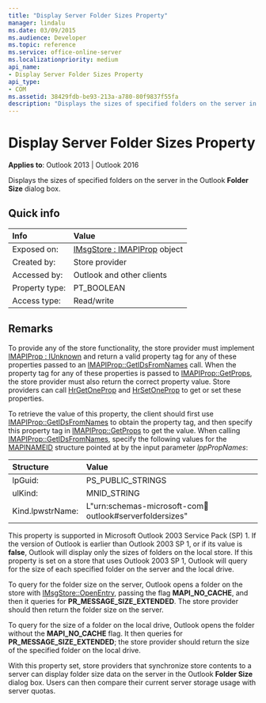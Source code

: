 ```yaml
---
title: "Display Server Folder Sizes Property" 
manager: lindalu
ms.date: 03/09/2015
ms.audience: Developer
ms.topic: reference
ms.service: office-online-server
ms.localizationpriority: medium
api_name:
- Display Server Folder Sizes Property
api_type:
- COM
ms.assetid: 38429fdb-be93-213a-a780-80f9837f55fa
description: "Displays the sizes of specified folders on the server in the Outlook Folder Size dialog box."
---
```


# Display Server Folder Sizes Property

**Applies to**: Outlook 2013 | Outlook 2016
  
Displays the sizes of specified folders on the server in the Outlook **Folder Size** dialog box.
  
## Quick info

|**Info**|**Value**|
|:-----|:-----|
|Exposed on:  <br/> |[IMsgStore : IMAPIProp](imsgstoreimapiprop.md) object  <br/> |
|Created by:  <br/> |Store provider  <br/> |
|Accessed by:  <br/> |Outlook and other clients  <br/> |
|Property type:  <br/> |PT_BOOLEAN  <br/> |
|Access type:  <br/> |Read/write  <br/> |

## Remarks

To provide any of the store functionality, the store provider must implement [IMAPIProp : IUnknown](imapipropiunknown.md) and return a valid property tag for any of these properties passed to an [IMAPIProp::GetIDsFromNames](imapiprop-getidsfromnames.md) call. When the property tag for any of these properties is passed to [IMAPIProp::GetProps](imapiprop-getprops.md), the store provider must also return the correct property value. Store providers can call [HrGetOneProp](hrgetoneprop.md) and [HrSetOneProp](hrsetoneprop.md) to get or set these properties.
  
To retrieve the value of this property, the client should first use [IMAPIProp::GetIDsFromNames](imapiprop-getidsfromnames.md) to obtain the property tag, and then specify this property tag in [IMAPIProp::GetProps](imapiprop-getprops.md) to get the value. When calling [IMAPIProp::GetIDsFromNames](imapiprop-getidsfromnames.md), specify the following values for the [MAPINAMEID](mapinameid.md) structure pointed at by the input parameter _lppPropNames_:
  
|**Structure**|**Value**|
|:-----|:-----|
|lpGuid:  <br/> |PS_PUBLIC_STRINGS  <br/> |
|ulKind:  <br/> |MNID_STRING  <br/> |
|Kind.lpwstrName:  <br/> |L"urn:schemas-microsoft-com:office:outlook#serverfoldersizes"  <br/> |

This property is supported in Microsoft Outlook 2003 Service Pack (SP) 1. If the version of Outlook is earlier than Outlook 2003 SP 1, or if its value is **false**, Outlook will display only the sizes of folders on the local store. If this property is set on a store that uses Outlook 2003 SP 1, Outlook will query for the size of each specified folder on the server and the local drive.
  
To query for the folder size on the server, Outlook opens a folder on the store with [IMsgStore::OpenEntry](imsgstore-openentry.md), passing the flag **MAPI_NO_CACHE**, and then it queries for **PR_MESSAGE_SIZE_EXTENDED**. The store provider should then return the folder size on the server.
  
To query for the size of a folder on the local drive, Outlook opens the folder without the **MAPI_NO_CACHE** flag. It then queries for **PR_MESSAGE_SIZE_EXTENDED**; the store provider should return the size of the specified folder on the local drive.
  
With this property set, store providers that synchronize store contents to a server can display folder size data on the server in the Outlook **Folder Size** dialog box. Users can then compare their current server storage usage with server quotas.
  
